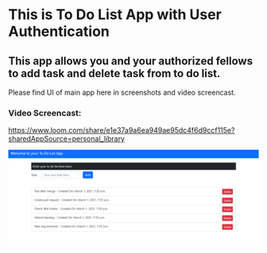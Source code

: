 # This is To Do List App with User Authentication

## This app allows you and your authorized fellows to add task and delete task from to do list.

Please find UI of main app here in screenshots and video screencast.

### Video Screencast: 
https://www.loom.com/share/e1e37a9a6ea949ae95dc4f6d9ccf115e?sharedAppSource=personal_library


![UI_first_image](static/img/ListofItemsUI.png)